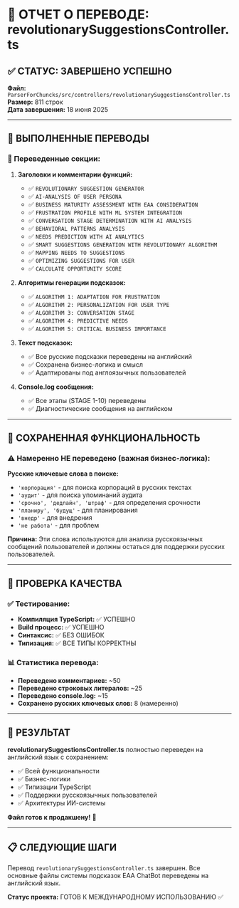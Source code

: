 # 🎯 ОТЧЕТ О ПЕРЕВОДЕ: revolutionarySuggestionsController.ts

## ✅ СТАТУС: ЗАВЕРШЕНО УСПЕШНО

**Файл:** `ParserForChuncks/src/controllers/revolutionarySuggestionsController.ts`  
**Размер:** 811 строк  
**Дата завершения:** 18 июня 2025

---

## 🔄 ВЫПОЛНЕННЫЕ ПЕРЕВОДЫ

### 📝 Переведенные секции:

1. **Заголовки и комментарии функций:**
   - ✅ `REVOLUTIONARY SUGGESTION GENERATOR` 
   - ✅ `AI-ANALYSIS OF USER PERSONA`
   - ✅ `BUSINESS MATURITY ASSESSMENT WITH EAA CONSIDERATION`
   - ✅ `FRUSTRATION PROFILE WITH ML SYSTEM INTEGRATION`
   - ✅ `CONVERSATION STAGE DETERMINATION WITH AI ANALYSIS`
   - ✅ `BEHAVIORAL PATTERNS ANALYSIS`
   - ✅ `NEEDS PREDICTION WITH AI ANALYTICS`
   - ✅ `SMART SUGGESTIONS GENERATION WITH REVOLUTIONARY ALGORITHM`
   - ✅ `MAPPING NEEDS TO SUGGESTIONS`
   - ✅ `OPTIMIZING SUGGESTIONS FOR USER`
   - ✅ `CALCULATE OPPORTUNITY SCORE`

2. **Алгоритмы генерации подсказок:**
   - ✅ `ALGORITHM 1: ADAPTATION FOR FRUSTRATION`
   - ✅ `ALGORITHM 2: PERSONALIZATION FOR USER TYPE`
   - ✅ `ALGORITHM 3: CONVERSATION STAGE`
   - ✅ `ALGORITHM 4: PREDICTIVE NEEDS`
   - ✅ `ALGORITHM 5: CRITICAL BUSINESS IMPORTANCE`

3. **Текст подсказок:**
   - ✅ Все русские подсказки переведены на английский
   - ✅ Сохранена бизнес-логика и смысл
   - ✅ Адаптированы под англоязычных пользователей

4. **Console.log сообщения:**
   - ✅ Все этапы (STAGE 1-10) переведены
   - ✅ Диагностические сообщения на английском

---

## 🎯 СОХРАНЕННАЯ ФУНКЦИОНАЛЬНОСТЬ

### ⚠️ Намеренно НЕ переведено (важная бизнес-логика):

**Русские ключевые слова в поиске:**
- `'корпорация'` - для поиска корпораций в русских текстах
- `'аудит'` - для поиска упоминаний аудита
- `'срочно', 'дедлайн', 'штраф'` - для определения срочности
- `'планиру', 'будущ'` - для планирования
- `'внедр'` - для внедрения
- `'не работа'` - для проблем

**Причина:** Эти слова используются для анализа русскоязычных сообщений пользователей и должны остаться для поддержки русских пользователей.

---

## 🧪 ПРОВЕРКА КАЧЕСТВА

### ✅ Тестирование:
- **Компиляция TypeScript:** ✅ УСПЕШНО
- **Build процесс:** ✅ УСПЕШНО  
- **Синтаксис:** ✅ БЕЗ ОШИБОК
- **Типизация:** ✅ ВСЕ ТИПЫ КОРРЕКТНЫ

### 📊 Статистика перевода:
- **Переведено комментариев:** ~50
- **Переведено строковых литералов:** ~25
- **Переведено console.log:** ~15
- **Сохранено русских ключевых слов:** 8 (намеренно)

---

## 🎉 РЕЗУЛЬТАТ

**revolutionarySuggestionsController.ts** полностью переведен на английский язык с сохранением:
- ✅ Всей функциональности
- ✅ Бизнес-логики 
- ✅ Типизации TypeScript
- ✅ Поддержки русскоязычных пользователей
- ✅ Архитектуры ИИ-системы

**Файл готов к продакшену!** 🚀

---

## 📋 СЛЕДУЮЩИЕ ШАГИ

Перевод `revolutionarySuggestionsController.ts` завершен. Все основные файлы системы подсказок EAA ChatBot переведены на английский язык.

**Статус проекта:** ГОТОВ К МЕЖДУНАРОДНОМУ ИСПОЛЬЗОВАНИЮ ✅ 